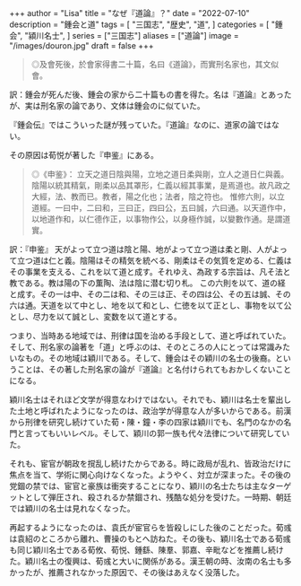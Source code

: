 +++
author = "Lisa"
title = "なぜ『道論』？"
date = "2022-07-10"
description = "鍾会と道"
tags = [
    "三国志",
    "歴史",
    "道",
]
categories = [
    "鍾会",
    "潁川名士",
]
series = ["三国志"]
aliases = ["道論"]
image = "/images/douron.jpg"
draft = false
+++

> ◎及會死後，於會家得書二十篇，名曰《道論》，而實刑名家也，其文似會。

訳：鍾会が死んだ後、鍾会の家から二十篇もの書を得た。名は『道論』とあったが、実は刑名家の論であり、文体は鍾会のに似ていた。

『鍾会伝』ではこういった謎が残っていた。『道論』なのに、道家の論ではない。

その原因は荀悦が著した『申鉴』にある。

> ◎《申鉴》：
> 立天之道日陰與陽，立地之道日柔與剛，立人之道日仁與義。陰陽以統其精氣，剛柔以品其罩形，仁義以經其事業，是焉道也。故凡政之大經，法、教而已。教者，陽之化也；法者，陰之符也。
> 惟修六則，以立道經。一曰中，二曰和，三曰正，四曰公，五曰誠，六曰通。以天道作中，以地道作和，以仁德作正，以事物作公，以身極作誠，以變數作通。是謂道實。

訳：『申鉴』
天がよって立つ道は陰と陽、地がよって立つ道は柔と剛、人がよって立つ道は仁と義。陰陽はその精気を統べる、剛柔はその気質を定める、仁義はその事業を支える、これを以て道と成す。それゆえ、為政する宗旨は、凡そ法と教である。教は陽の下の薫陶、法は陰に潜む切り札。
この六則を以て、道の経と成す。その一は中、その二は和、その三は正、その四は公、その五は誠、その六は通。天道を以て中とし、地を以て和とし、仁徳を以て正とし、事物を以て公とし、尽力を以て誠とし、変数を以て道とする。

つまり、当時ある地域では、刑律は国を治める手段として、道と呼ばれていた。そして、刑名家の論著を「道」と呼ぶのは、そのところの人にとっては常識みたいなもの。その地域は穎川である。そして、鍾会はその穎川の名士の後裔。ということは、その著した刑名家の論が『道論』と名付けられてもおかしくないことになる。

穎川名士はそれほど文学が得意なわけではない。それでも、穎川は名士を輩出した土地と呼ばれたようになったのは、政治学が得意な人が多いからである。前漢から刑律を研究し続けていた荀・陳・鐘・李の四家は穎川でも、名門のなかの名門と言ってもいいレベル。そして、穎川の郭一族も代々法律について研究していた。

それも、宦官が朝政を撹乱し続けたからである。時に政局が乱れ、皆政治だけに焦点を当て、学術に関心向けなくなった。ようやく、対立が深まった。その後の党錮の禁では、宦官と豪族は衝突することになり、穎川の名士たちは主なターゲットとして弾圧され、殺されるか禁錮され、残酷な処分を受けた。一時期、朝廷では穎川の名士は見れなくなった。

再起するようになったのは、袁氏が宦官らを皆殺しにした後のことだった。荀彧は袁紹のところから離れ、曹操のもとへ訪ねた。その後も、穎川名士である荀彧も同じ穎川名士である荀攸、荀悦、鍾繇、陳羣、郭嘉、辛毗などを推薦し続けた。穎川名士の復興は、荀彧と大いに関係がある。漢王朝の時、汝南の名士も多かったが、推薦されなかった原因で、その後はあえなく没落した。
